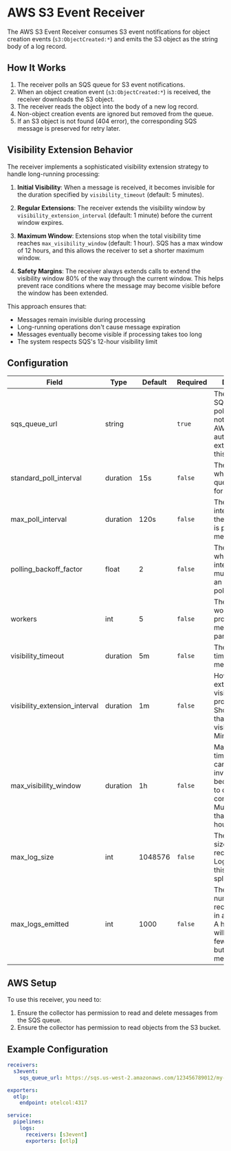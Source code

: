 # AWS S3 Event Receiver

The AWS S3 Event Receiver consumes S3 event notifications for object creation events (`s3:ObjectCreated:*`) and emits the S3 object as the string body of a log record.

## How It Works

1. The receiver polls an SQS queue for S3 event notifications.
2. When an object creation event (`s3:ObjectCreated:*`) is received, the receiver downloads the S3 object.
3. The receiver reads the object into the body of a new log record.
4. Non-object creation events are ignored but removed from the queue.
5. If an S3 object is not found (404 error), the corresponding SQS message is preserved for retry later.

## Visibility Extension Behavior

The receiver implements a sophisticated visibility extension strategy to handle long-running processing:

1. **Initial Visibility**: When a message is received, it becomes invisible for the duration specified by `visibility_timeout` (default: 5 minutes).

2. **Regular Extensions**: The receiver extends the visibility window by `visibility_extension_interval` (default: 1 minute) before the current window expires.

3. **Maximum Window**: Extensions stop when the total visibility time reaches `max_visibility_window` (default: 1 hour). SQS has a max window of 12 hours, and this allows the receiver to set a shorter maximum window.

4. **Safety Margins**: The receiver always extends calls to extend the visibility window 80% of the way through the current window.  This helps prevent race conditions where the message may become visible before the window has been extended.

This approach ensures that:

- Messages remain invisible during processing
- Long-running operations don't cause message expiration
- Messages eventually become visible if processing takes too long
- The system respects SQS's 12-hour visibility limit

## Configuration

| Field                         | Type   | Default    | Required | Description |
|-------------------------------|--------|------------|----------|-------------|
| sqs_queue_url                 | string |            | `true`   | The URL of the SQS queue to poll for S3 event notifications (the AWS region is automatically extracted from this URL) |
| standard_poll_interval        | duration | 15s      | `false`  | The interval at which the SQS queue is polled for messages |
| max_poll_interval             | duration | 120s     | `false`  | The maximum interval at which the SQS queue is polled for messages |
| polling_backoff_factor        | float    | 2        | `false`  | The factor by which the polling interval is multiplied after an unsuccessful poll |
| workers                       | int      | 5        | `false`  | The number of workers to process messages in parallel |
| visibility_timeout            | duration | 5m       | `false`  | The visibility timeout for SQS messages |
| visibility_extension_interval | duration | 1m       | `false`  | How often to extend message visibility during processing. Should be less than visibility_timeout.  Minimum is 10s. |
| max_visibility_window         | duration | 1h       | `false`  | Maximum total time a message can remain invisible before becoming visible to other consumers. Must be less than SQS's 12-hour limit |
| max_log_size                  | int      | 1048576  | `false`  | The maximum size of a log record in bytes. Logs exceeding this size will be split |
| max_logs_emitted              | int      | 1000     | `false`  | The maximum number of log records to emit in a single batch. A higher number will result in fewer batches, but more memory |

## AWS Setup

To use this receiver, you need to:

1. Ensure the collector has permission to read and delete messages from the SQS queue.
2. Ensure the collector has permission to read objects from the S3 bucket.

## Example Configuration

```yaml
receivers:
  s3event:
    sqs_queue_url: https://sqs.us-west-2.amazonaws.com/123456789012/my-queue

exporters:
  otlp:
    endpoint: otelcol:4317

service:
  pipelines:
    logs:
      receivers: [s3event]
      exporters: [otlp]
```
